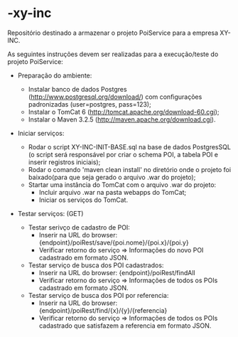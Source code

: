 # -xy-inc
Repositório destinado a armazenar o projeto PoiService para a empresa XY-INC.

As seguintes instruções devem ser realizadas para a execução/teste do projeto PoiService:

  * Preparação do ambiente:
    * Instalar banco de dados Postgres (http://www.postgresql.org/download/) com configurações padronizadas (user=postgres, pass=123);
    * Instalar o TomCat 6 (http://tomcat.apache.org/download-60.cgi);
    * Instalar o Maven 3.2.5 (http://maven.apache.org/download.cgi).
  
  * Iniciar serviços:
    * Rodar o script XY-INC-INIT-BASE.sql na base de dados PostgresSQL (o script será responsável por criar o schema POI, a tabela POI e inserir registros iniciais);
    * Rodar o comando 'maven clean install' no diretório onde o projeto foi baixado(para que seja gerado o arquivo .war do projeto);
    * Startar uma instância do TomCat com o arquivo .war do projeto:
      * Incluir arquivo .war na pasta webapps do TomCat;
      * Iniciar os serviços do TomCat.
      
  * Testar serviços: (GET)
    * Testar serivço de cadastro de POI:
      * Inserir na URL do browser: {endpoint}/poiRest/save/{poi.nome}/{poi.x}/{poi.y}
      * Verificar retorno do serviço => Informações do novo POI cadastrado em formato JSON.
    * Testar serviço de busca dos POI cadastrados:
      * Inserir na URL do browser: {endpoint}/poiRest/findAll
      * Verificar retorno do serviço => Informações de todos os POIs cadastrado em formato JSON.
    * Testar serviço de busca dos POI por referencia:
      * Inserir na URL do browser: {endpoint}/poiRest/find/{x}/{y}/{referencia}
      * Verificar retorno do serviço => Informações de todos os POIs cadastrado que satisfazem a referencia em formato JSON.
